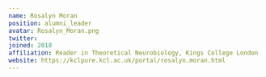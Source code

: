 ```yaml
---
name: Rosalyn Moran
position: alumni_leader
avatar: Rosalyn_Moran.png
twitter: 
joined: 2018
affiliation: Reader in Theoretical Neurobiology, Kings College London
website: https://kclpure.kcl.ac.uk/portal/rosalyn.moran.html
---
```

